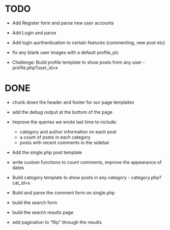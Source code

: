 TODO
====


* Add Register form and parse new user accounts
* Add Login and parse
* Add login aurthentication to certain features (commenting, new post etc)

* fix any blank user images with a default profile_pic

* Challenge: Build profile template to show posts from any user - profile.php?user_id=x




DONE
====

* chunk down the header and footer for our page templates
* add the debug output at the bottom of the page
* Improve the queries we wrote last time to include:
	- category and author information on each post
	- a count of posts in each category
	- posts with recent comments in the sidebar

* Add the single.php post template
* write custom functions to count comments, improve the appearance of dates
* Build category template to show posts in any category - category.php?cat_id=x

* Build and parse the comment form on single.php

* build the search form
* build the search results page
* add pagination to "flip" through the results